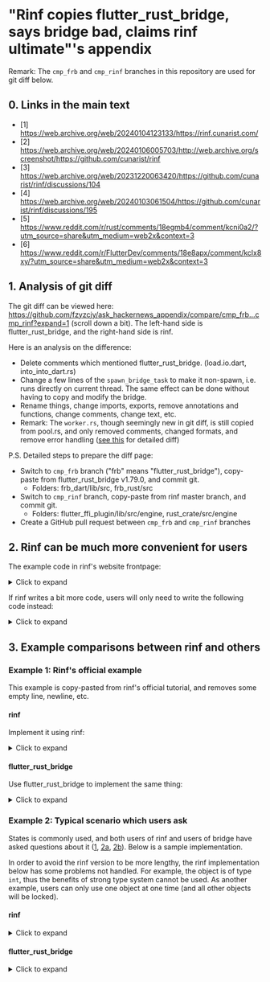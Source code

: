 # "Rinf copies flutter_rust_bridge, says bridge bad, claims rinf ultimate"'s appendix

Remark: The `cmp_frb` and `cmp_rinf` branches in this repository are used for git diff below.

## 0. Links in the main text

* [1] https://web.archive.org/web/20240104123133/https://rinf.cunarist.com/
* [2] https://web.archive.org/web/20240106005703/http://web.archive.org/screenshot/https://github.com/cunarist/rinf
* [3] https://web.archive.org/web/20231220063420/https://github.com/cunarist/rinf/discussions/104
* [4] https://web.archive.org/web/20240103061504/https://github.com/cunarist/rinf/discussions/195
* [5] https://www.reddit.com/r/rust/comments/18egmb4/comment/kcni0a2/?utm_source=share&utm_medium=web2x&context=3
* [6] https://www.reddit.com/r/FlutterDev/comments/18e8apx/comment/kclx8xy/?utm_source=share&utm_medium=web2x&context=3

## 1. Analysis of git diff

The git diff can be viewed here: https://github.com/fzyzcjy/ask_hackernews_appendix/compare/cmp_frb...cmp_rinf?expand=1 (scroll down a bit). The left-hand side is flutter_rust_bridge, and the right-hand side is rinf.

Here is an analysis on the difference:
* Delete comments which mentioned flutter_rust_bridge. (load.io.dart, into_into_dart.rs)
* Change a few lines of the `spawn_bridge_task` to make it non-spawn, i.e. runs directly on current thread. The same effect can be done without having to copy and modify the bridge.
* Rename things, change imports, exports, remove annotations and functions, change comments, change text, etc.
* Remark: The `worker.rs`, though seemingly new in git diff, is still copied from pool.rs, and only removed comments, changed formats, and remove error handling ([see this](https://www.diffchecker.com/FYTzoY8n/) for detailed diff)

P.S. Detailed steps to prepare the diff page:
* Switch to `cmp_frb` branch ("frb" means "flutter_rust_bridge"), copy-paste from flutter_rust_bridge v1.79.0, and commit git.
    * Folders: frb_dart/lib/src, frb_rust/src
* Switch to `cmp_rinf` branch, copy-paste from rinf master branch, and commit git.
    * Folders: flutter_ffi_plugin/lib/src/engine, rust_crate/src/engine
* Create a GitHub pull request between `cmp_frb` and `cmp_rinf` branches

## 2. Rinf can be much more convenient for users

The example code in rinf's website frontpage:

<details>
<summary>Click to expand</summary>

```rust
pub async fn do(rust_request: RustRequest) -> RustResponse {
  use crate::messages::tutorial_resource::{
    ReadRequest,
    ReadResponse,
  };

  match rust_request.operation {
    RustOperation::Create => RustResponse::default(),
    RustOperation::Read => {
      let message_bytes = rust_request.message.unwrap();
      let request_message = ReadRequest::decode(
        message_bytes.as_slice()
      ).unwrap();

      let response_message = ReadResponse {
        output_numbers: vec![1, 2, 3],
        output_string: String::from("HI"),
      };
      RustResponse {
        successful: true,
        message: Some(response_message.encode_to_vec()),
        blob: None,
      }
    }
    RustOperation::Update => RustResponse::default(),
    RustOperation::Delete => RustResponse::default(),
  }
}
```

Dart

```dart
final requestMessage = tutorialResource.ReadRequest(
  inputNumbers: [3, 4, 5],
  inputString: 'Zero-cost abstraction',
);
final rustRequest = RustRequest(
  resource: tutorialResource.ID,
  operation: RustOperation.Read,
  message: requestMessage.writeToBuffer(),
);
final rustResponse = await requestToRust(rustRequest);
```

</details>

If rinf writes a bit more code, users will only need to write the following code instead:

<details>
<summary>Click to expand</summary>

```rust
pub async fn do_read(request: ReadRequest) -> ReadResponse {
    ReadResponse {
        output_numbers: vec![1, 2, 3],
        output_string: String::from("HI"),
    }
}
```

Dart

```dart
final request = tutorialResource.ReadRequest(
  inputNumbers: [3, 4, 5],
  inputString: 'Zero-cost abstraction',
)
final response = await tutorialResourceRead(request);
```

</details>

## 3. Example comparisons between rinf and others

### Example 1: Rinf's official example

This example is copy-pasted from rinf's official tutorial, and removes some empty line, newline, etc.

#### rinf

Implement it using rinf:

<details>
<summary>Click to expand</summary>

Protobuf:

```proto
message ReadRequest {
  repeated int32 input_numbers = 1;
  string input_string = 2;
}

message ReadResponse {
  repeated int32 output_numbers = 1;
  string output_string = 2;
}
```

Rust file 1:

```rust
pub async fn handle_tutorial_resource(rust_request: RustRequest) -> RustResponse {
    match rust_request.operation {
        RustOperation::Create => RustResponse::default(),
        RustOperation::Read => {
            let message_bytes = rust_request.message.unwrap();
            let request_message = ReadRequest::decode(message_bytes.as_slice()).unwrap();
            let response_message = ReadResponse {
                output_numbers: request_message.input_numbers.into_iter().map(|x| x + 1).collect(),
                output_string: request_message.input_string.to_uppercase(),
            };
            RustResponse {
                successful: true,
                message: Some(response_message.encode_to_vec()),
                blob: None,
            }
        }
        RustOperation::Update => RustResponse::default(),
        RustOperation::Delete => RustResponse::default(),
    }
}
```

Rust file 2:

```rust
messages::tutorial_resource::ID => sample_functions::handle_tutorial_resource(rust_request).await
```

Dart:

```dart
  final request = tutorialResource.ReadRequest(
    inputNumbers: [3, 4, 5],
    inputString: 'Zero-cost abstraction',
  );
  final rustRequest = RustRequest(
    resource: tutorialResource.ID,
    operation: RustOperation.Read,
    message: request.writeToBuffer(),
  );
  final rustResponse = await requestToRust(rustRequest);
  final response = tutorialResource.ReadResponse.fromBuffer(rustResponse.message!);
  print('${response.outputNumbers} ${response.outputString}');
```

</details>

#### flutter_rust_bridge

Use flutter_rust_bridge to implement the same thing:

<details>
<summary>Click to expand</summary>

Rust:

```rust
pub struct ReadResponse {
    pub output_numbers: Vec<i32>,
    pub output_string: String,
}

pub async fn handle_tutorial_resource(input_numbers: Vec<i32>, input_string: String) -> ReadResponse {
    ReadResponse {
        output_numbers: input_numbers.into_iter().map(|x| x + 1).collect(),
        output_string: input_string.to_uppercase(),
    }
}
```

Dart:

```dart
  final response = await handleTutorialResource(
    inputNumbers: [3, 4, 5],
    inputString: 'Zero-cost abstraction',
  );
  print('${response.outputNumbers} ${response.outputString}');
```

</details>

### Example 2: Typical scenario which users ask

States is commonly used, and both users of rinf and users of bridge have asked questions about it ([1](https://web.archive.org/web/20240107060614/https://github.com/cunarist/rinf/discussions/240), [2a](https://web.archive.org/web/20240107060617/https://github.com/fzyzcjy/flutter_rust_bridge/discussions/251), [2b](https://web.archive.org/web/20240107060619/https://github.com/fzyzcjy/flutter_rust_bridge/discussions/962)). Below is a sample implementation.

In order to avoid the rinf version to be more lengthy, the rinf implementation below has some problems not handled. For example, the object is of type `int`, thus the benefits of strong type system cannot be used. As another example, users can only use one object at one time (and all other objects will be locked).

#### rinf

<details>
<summary>Click to expand</summary>

Protobuf:

```protobuf
message CreateRequest {
  string name = 1;
}

message CreateResponse {
  int32 object_id = 1;
}

message ReadRequest {
  oneof inner {
    SizeRequest size_request = 1;
    SearchRequest search_request = 2;
  }
}

message SizeRequest {
  int32 object_id = 1;
}

message SearchRequest {
  int32 object_id = 1;
  string keyword = 2;
}

message ReadResponse {
  oneof inner {
    SizeResponse size_response = 1;
    Empty search_response = 2;
  }
}

message SearchSignal {
  int32 object_id = 1;
  oneof inner {
    string value = 2;
    Empty end = 3;
  }
}

message SizeResponse {
  int32 value = 1;
}

message DeleteRequest {
  int32 object_id = 1;
}
```

Rust:

```rust
struct WordDict(HashMap<String, String>);

lazy_static! {
    static ref WORD_DICT_POOL: RwLock<HashMap<i32, WordDict>> = RwLock::new(HashMap::new());
    static ref WORD_DICT_NEXT_ID: Mutex<i32> = Mutex::new(0);
}

pub async fn handle_word_dict_resource(rust_request: RustRequest) -> RustResponse {
    match rust_request.operation {
        RustOperation::Create => {
            let request_message = CreateRequest::decode(rust_request.message.unwrap().as_slice()).unwrap();
            let object_id = {
                let mut next_id = WORD_DICT_NEXT_ID.lock().unwrap();
                *next_id += 1;
                *next_id
            };
            WORD_DICT_POOL.write().unwrap().insert(object_id, WordDict(fake_data(request_message.name)));
            let response_message = CreateResponse { object_id };
            RustResponse {
                successful: true,
                message: Some(response_message.encode_to_vec()),
                blob: None,
            }
        }
        RustOperation::Read => {
            let request_message: ReadRequest = ReadRequest::decode(rust_request.message.unwrap().as_slice()).unwrap();
            match request_message.inner.unwrap() {
                Inner::SizeRequest(request) => {
                    let pool_lock = WORD_DICT_POOL.read().unwrap();
                    let word_dict = pool_lock.get(&request.object_id).unwrap();
                    let response_message = SizeResponse { value: word_dict.0.len() as i32 };
                    RustResponse {
                        successful: true,
                        message: Some(response_message.encode_to_vec()),
                        blob: None,
                    }
                }
                Inner::SearchRequest(request) => {
                    tokio::task::spawn_blocking(move || {
                        let pool_lock = WORD_DICT_POOL.read().unwrap();
                        let word_dict = pool_lock.get(&request.object_id).unwrap();
                        for (k, v) in word_dict.0.iter() {
                            if k.contains(&request.keyword) {
                                let signal_message = SearchSignal {
                                    object_id: request.object_id,
                                    inner: Some(search_signal::Inner::Value(v.clone())),
                                };
                                send_rust_signal(RustSignal {
                                    resource: ID,
                                    message: Some(signal_message.encode_to_vec()),
                                    blob: None,
                                });
                            }
                            sleep(Duration::from_millis(500)); // Mimic slow search
                        }
                        let signal_message = SearchSignal {
                            object_id: request.object_id,
                            inner: Some(search_signal::Inner::End(Empty {})),
                        };
                        send_rust_signal(RustSignal {
                            resource: ID,
                            message: Some(signal_message.encode_to_vec()),
                            blob: None,
                        });
                    });
                    RustResponse {
                        successful: true,
                        message: None,
                        blob: None,
                    }
                }
            }
        }
        RustOperation::Update => RustResponse::default(),
        RustOperation::Delete => {
            let request_message = DeleteRequest::decode(rust_request.message.unwrap().as_slice()).unwrap();
            let removed = WORD_DICT_POOL.write().unwrap().remove(&request_message.object_id);
            assert!(removed.is_some());
            RustResponse {
                successful: true,
                message: None,
                blob: None,
            }
        }
    }
}
```

Rust file 2:

```rust
messages::word_dict_resource::ID => sample_functions::handle_word_dict_resource(rust_request).await,
```

Execute search in Dart:

```dart
  final createResponse = await requestToRust(RustRequest(
    resource: wordDictResource.ID,
    operation: RustOperation.Create,
    message: wordDictResource.CreateRequest(name: 'something').writeToBuffer(),
  ));
  final dictObjectId = wordDictResource.CreateResponse.fromBuffer(createResponse.message!).objectId;

  // Listen to result of `search`
  StreamSubscription<RustSignal>? streamSubscription;
  streamSubscription =
      rustBroadcaster.stream.where((rustSignal) => rustSignal.resource == wordDictResource.ID).listen((rustSignal) {
        final signal = wordDictResource.SearchSignal.fromBuffer(rustSignal.message!);
        if (signal.objectId != dictObjectId) {
          return;
        }
        switch (signal.whichInner()) {
          case wordDictResource.SearchSignal_Inner.value:
            print(signal.value);
          case wordDictResource.SearchSignal_Inner.end:
            streamSubscription!.cancel();
          case wordDictResource.SearchSignal_Inner.notSet:
            throw Exception();
        }
      });
  // Invoke `search`
  await requestToRust(RustRequest(
    resource: wordDictResource.ID,
    operation: RustOperation.Read,
    message: wordDictResource.ReadRequest(
      searchRequest: wordDictResource.SearchRequest(objectId: dictObjectId, keyword: 'e'),
    ).writeToBuffer(),
  ));

  await requestToRust(RustRequest(
    resource: wordDictResource.ID,
    operation: RustOperation.Delete,
    message: wordDictResource.DeleteRequest(objectId: dictObjectId).writeToBuffer(),
  ));
```

Show size in Dart:

```dart
  FutureBuilder(
    future: () async {
      final response = await requestToRust(RustRequest(
        resource: wordDictResource.ID,
        operation: RustOperation.Read,
        message: wordDictResource.ReadRequest(sizeRequest: wordDictResource.SizeRequest(objectId: dictObjectId)).writeToBuffer(),
      ));
      return wordDictResource.SizeResponse.fromBuffer(response.message!).value;
    }(),
    builder: (_, sizeSnapshot) => Text('Dict size: ${sizeSnapshot.data}'),
  ),
```

</details>

#### flutter_rust_bridge

<details>
<summary>Click to expand</summary>

Rust:

```rust
#[frb(opaque)]
pub struct WordDict(HashMap<String, String>);

impl WordDict {
    pub fn open(name: String) -> WordDict {
        WordDict(fake_data(name))
    }

    #[frb(sync, getter)]
    pub fn size(&self) -> usize {
        self.0.len()
    }

    pub fn search(&self, keyword: String, sink: StreamSink<String>) {
        for (k, v) in self.0.iter() {
            if k.contains(&keyword) {
                sink.add(v.clone());
            }
            sleep(Duration::from_millis(500)); // Mimic slow search
        }
    }
}
```

Execute search in Dart:

```dart
final dict = await WordDict.open(name: 'something');
await for (final value in dict.search(keyword: 'e')) {
  print(value);
}
dict.dispose();
```

Show size in Dart:

```dart
Text('Dict size: ${dict?.size}')
```

</details>
